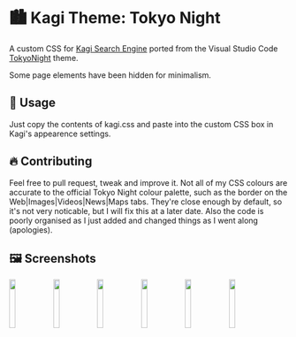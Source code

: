 # 🏙 Kagi Theme: Tokyo Night

A custom CSS for [Kagi Search Engine](https://kagi.com/) ported from the Visual Studio Code
[TokyoNight](https://github.com/enkia/tokyo-night-vscode-theme) theme.

Some page elements have been hidden for minimalism.

## 🚀 Usage

Just copy the contents of kagi.css and paste into the custom CSS box in Kagi's appearence settings.

## 🔥 Contributing

Feel free to pull request, tweak and improve it. Not all of my CSS colours are accurate to the official Tokyo Night colour palette, such as the border on the Web|Images|Videos|News|Maps tabs. They're close enough by default, so it's not very noticable, but I will fix this at a later date. Also the code is poorly organised as I just added and changed things as I went along (apologies).

## 🖼️ Screenshots

<img src="https://i.imgur.com/fNfeG52.png" width="15%"></img> <img src="https://i.imgur.com/QOhqvOf.png" width="15%"></img> <img src="https://i.imgur.com/4NZM0ed.png" width="15%"></img> <img src="https://i.imgur.com/jlStPXf.png" width="15%"></img> <img src="https://i.imgur.com/bhkCm8O.png" width="15%"></img> <img src="https://i.imgur.com/SrK52Bp.jpg" width="15%"></img> 


